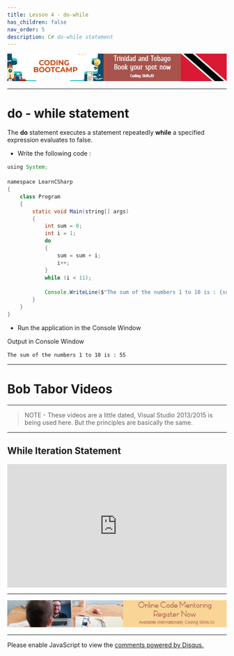 ```yaml
---
title: Lesson 4 - do-while
has_children: false
nav_order: 5
description: C# do-while statement
---
```


[![ad](../img/bootcamp.jpg)](https://rclapp.com/bootcamp.html)

****

# do - while statement

The **do** statement executes a statement repeatedly **while** a specified expression evaluates to false. 

- Write the following code :

```java
using System;

namespace LearnCSharp
{
    class Program
    {
        static void Main(string[] args)
        { 
            int sum = 0;
            int i = 1;
            do
            {
                sum = sum + i;
                i++;
            }
            while (i < 11);

            Console.WriteLine($"The sum of the numbers 1 to 10 is : {sum}");
        }
    }
}
```

- Run the application in the Console Window

Output in Console Window
```
The sum of the numbers 1 to 10 is : 55
```

****

# Bob Tabor Videos

****

> NOTE - These videos are a little dated, Visual Studio 2013/2015 is being used here. But the principles are basically the same.

*****

## While Iteration Statement

<div style="position: relative;overflow: hidden;padding-top: 56.25%;">
<iframe src="https://channel9.msdn.com/Series/CSharp-Fundamentals-for-Absolute-Beginners/While-Iteration-Statement/player?format=html5" style="position: absolute; top: 0;left: 0; width: 100%; height: 100%;border: 0" allowFullScreen frameBorder="0" title="While Iteration Statement - Microsoft Channel 9 Video"></iframe>
</div>

****

[![ad](../img/online-mentoring.jpg)](https://rclapp.com/mentors.html)

****

<div id="disqus_thread"></div>
<script>
var disqus_config = function () {
this.page.url = 'https://csharpfoundation.tutorial.rclapp.com/lessons/lesson4.html';
this.page.identifier = 'a03-04'; 
};
(function() { 
var d = document, s = d.createElement('script');
s.src = 'https://coding-skills-io.disqus.com/embed.js';
s.setAttribute('data-timestamp', +new Date());
(d.head || d.body).appendChild(s);
})();
</script>
<noscript>Please enable JavaScript to view the <a href="https://disqus.com/?ref_noscript">comments powered by Disqus.</a></noscript>
